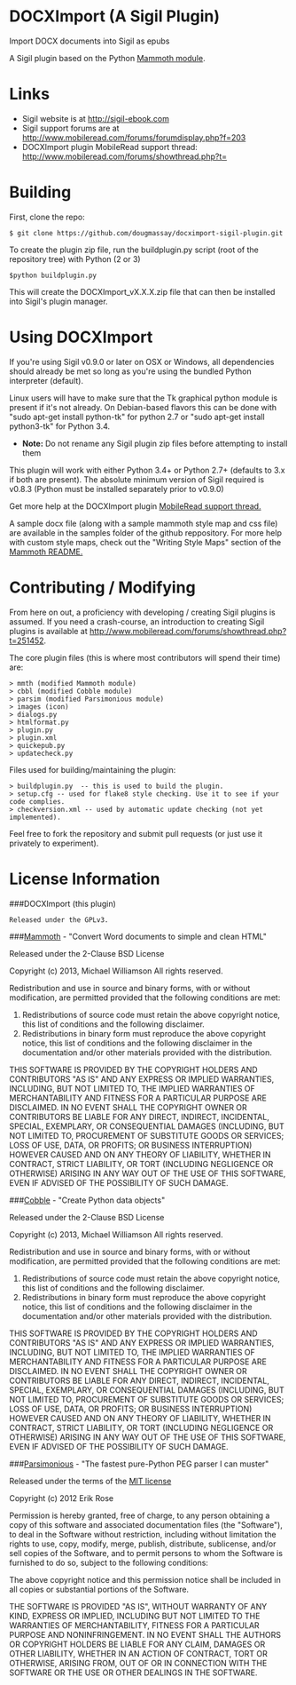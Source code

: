 DOCXImport (A Sigil Plugin)
============

Import DOCX documents into Sigil as epubs

A Sigil plugin based on the Python [Mammoth module](https://github.com/mwilliamson/python-mammoth).

Links
=====

* Sigil website is at <http://sigil-ebook.com>
* Sigil support forums are at <http://www.mobileread.com/forums/forumdisplay.php?f=203>
* DOCXImport plugin MobileRead support thread: <http://www.mobileread.com/forums/showthread.php?t=>

Building
========

First, clone the repo:

    $ git clone https://github.com/dougmassay/docximport-sigil-plugin.git

To create the plugin zip file, run the buildplugin.py script (root of the repository tree) with Python (2 or 3)

    $python buildplugin.py

This will create the DOCXImport_vX.X.X.zip file that can then be installed into Sigil's plugin manager.

Using DOCXImport
=================
If you're using Sigil v0.9.0 or later on OSX or Windows, all dependencies should already be met so long as you're using the bundled Python interpreter (default).

Linux users will have to make sure that the Tk graphical python module is present if it's not already.  On Debian-based flavors this can be done with "sudo apt-get install python-tk" for python 2.7 or "sudo apt-get install python3-tk" for Python 3.4.

* **Note:** Do not rename any Sigil plugin zip files before attempting to install them

This plugin will work with either Python 3.4+ or Python 2.7+ (defaults to 3.x if both are present).
The absolute minimum version of Sigil required is v0.8.3 (Python must be installed separately prior to v0.9.0)

Get more help at the DOCXImport plugin [MobileRead support thread.](http://www.mobileread.com/forums/showthread.php?t=247087)

A sample docx file (along with a sample mammoth style map and css file) are available in the samples folder of the github reppository. For more help with custom style maps, check out the "Writing Style Maps" section of the [Mammoth README.](https://github.com/mwilliamson/python-mammoth#writing-style-maps)


Contributing / Modifying
============
From here on out, a proficiency with developing / creating Sigil plugins is assumed.
If you need a crash-course, an introduction to creating Sigil plugins is available at
http://www.mobileread.com/forums/showthread.php?t=251452.

The core plugin files (this is where most contributors will spend their time) are:

    > mmth (modified Mammoth module)
    > cbbl (modified Cobble module)
    > parsim (modified Parsimonious module)
    > images (icon)
    > dialogs.py
    > htmlformat.py
    > plugin.py
    > plugin.xml
    > quickepub.py
    > updatecheck.py

Files used for building/maintaining the plugin:

    > buildplugin.py  -- this is used to build the plugin.
    > setup.cfg -- used for flake8 style checking. Use it to see if your code complies.
    > checkversion.xml -- used by automatic update checking (not yet implemented).


Feel free to fork the repository and submit pull requests (or just use it privately to experiment).



License Information
=======

###DOCXImport (this plugin)

    Released under the GPLv3.

###[Mammoth](https://github.com/mwilliamson/python-mammoth) - "Convert Word documents to simple and clean HTML"

Released under the 2-Clause BSD License

Copyright (c) 2013, Michael Williamson
All rights reserved.

Redistribution and use in source and binary forms, with or without
modification, are permitted provided that the following conditions are met: 

1. Redistributions of source code must retain the above copyright notice, this
   list of conditions and the following disclaimer. 
2. Redistributions in binary form must reproduce the above copyright notice,
   this list of conditions and the following disclaimer in the documentation
   and/or other materials provided with the distribution. 

THIS SOFTWARE IS PROVIDED BY THE COPYRIGHT HOLDERS AND CONTRIBUTORS "AS IS" AND
ANY EXPRESS OR IMPLIED WARRANTIES, INCLUDING, BUT NOT LIMITED TO, THE IMPLIED
WARRANTIES OF MERCHANTABILITY AND FITNESS FOR A PARTICULAR PURPOSE ARE
DISCLAIMED. IN NO EVENT SHALL THE COPYRIGHT OWNER OR CONTRIBUTORS BE LIABLE FOR
ANY DIRECT, INDIRECT, INCIDENTAL, SPECIAL, EXEMPLARY, OR CONSEQUENTIAL DAMAGES
(INCLUDING, BUT NOT LIMITED TO, PROCUREMENT OF SUBSTITUTE GOODS OR SERVICES;
LOSS OF USE, DATA, OR PROFITS; OR BUSINESS INTERRUPTION) HOWEVER CAUSED AND
ON ANY THEORY OF LIABILITY, WHETHER IN CONTRACT, STRICT LIABILITY, OR TORT
(INCLUDING NEGLIGENCE OR OTHERWISE) ARISING IN ANY WAY OUT OF THE USE OF THIS
SOFTWARE, EVEN IF ADVISED OF THE POSSIBILITY OF SUCH DAMAGE.

###[Cobble](https://github.com/mwilliamson/python-cobble) - "Create Python data objects"

Released under the 2-Clause BSD License

Copyright (c) 2013, Michael Williamson
All rights reserved.

Redistribution and use in source and binary forms, with or without
modification, are permitted provided that the following conditions are met: 

1. Redistributions of source code must retain the above copyright notice, this
   list of conditions and the following disclaimer. 
2. Redistributions in binary form must reproduce the above copyright notice,
   this list of conditions and the following disclaimer in the documentation
   and/or other materials provided with the distribution. 

THIS SOFTWARE IS PROVIDED BY THE COPYRIGHT HOLDERS AND CONTRIBUTORS "AS IS" AND
ANY EXPRESS OR IMPLIED WARRANTIES, INCLUDING, BUT NOT LIMITED TO, THE IMPLIED
WARRANTIES OF MERCHANTABILITY AND FITNESS FOR A PARTICULAR PURPOSE ARE
DISCLAIMED. IN NO EVENT SHALL THE COPYRIGHT OWNER OR CONTRIBUTORS BE LIABLE FOR
ANY DIRECT, INDIRECT, INCIDENTAL, SPECIAL, EXEMPLARY, OR CONSEQUENTIAL DAMAGES
(INCLUDING, BUT NOT LIMITED TO, PROCUREMENT OF SUBSTITUTE GOODS OR SERVICES;
LOSS OF USE, DATA, OR PROFITS; OR BUSINESS INTERRUPTION) HOWEVER CAUSED AND
ON ANY THEORY OF LIABILITY, WHETHER IN CONTRACT, STRICT LIABILITY, OR TORT
(INCLUDING NEGLIGENCE OR OTHERWISE) ARISING IN ANY WAY OUT OF THE USE OF THIS
SOFTWARE, EVEN IF ADVISED OF THE POSSIBILITY OF SUCH DAMAGE.

###[Parsimonious](https://github.com/erikrose/parsimonious) - "The fastest pure-Python PEG parser I can muster"

Released under the terms of the [MIT license](http://opensource.org/licenses/mit-license.php)

Copyright (c) 2012 Erik Rose

Permission is hereby granted, free of charge, to any person obtaining a copy of
this software and associated documentation files (the "Software"), to deal in
the Software without restriction, including without limitation the rights to
use, copy, modify, merge, publish, distribute, sublicense, and/or sell copies
of the Software, and to permit persons to whom the Software is furnished to do
so, subject to the following conditions:

The above copyright notice and this permission notice shall be included in all
copies or substantial portions of the Software.

THE SOFTWARE IS PROVIDED "AS IS", WITHOUT WARRANTY OF ANY KIND, EXPRESS OR
IMPLIED, INCLUDING BUT NOT LIMITED TO THE WARRANTIES OF MERCHANTABILITY,
FITNESS FOR A PARTICULAR PURPOSE AND NONINFRINGEMENT. IN NO EVENT SHALL THE
AUTHORS OR COPYRIGHT HOLDERS BE LIABLE FOR ANY CLAIM, DAMAGES OR OTHER
LIABILITY, WHETHER IN AN ACTION OF CONTRACT, TORT OR OTHERWISE, ARISING FROM,
OUT OF OR IN CONNECTION WITH THE SOFTWARE OR THE USE OR OTHER DEALINGS IN THE
SOFTWARE.